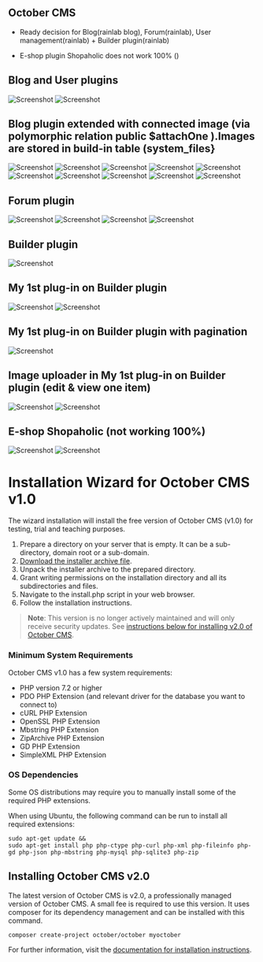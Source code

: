 ## October CMS
- <p> Ready decision for Blog(rainlab blog), Forum(rainlab), User management(rainlab) + Builder plugin(rainlab)</p>
- <p> E-shop plugin Shopaholic does not work 100% () </p>

## Blog and User plugins
![Screenshot](ScreenShots/1.png)
![Screenshot](ScreenShots/2.png)

## Blog plugin extended with connected image (via polymorphic relation public $attachOne ).Images are stored in build-in table (system_files}
![Screenshot](ScreenShots/2.1.png)
![Screenshot](ScreenShots/3.png)
![Screenshot](ScreenShots/3.1.png)
![Screenshot](ScreenShots/4.png)
![Screenshot](ScreenShots/5.png)
![Screenshot](ScreenShots/6.png)
![Screenshot](ScreenShots/7.png)
![Screenshot](ScreenShots/8.png)
![Screenshot](ScreenShots/9.png)
![Screenshot](ScreenShots/10.png)


## Forum plugin
![Screenshot](ScreenShots/11.png)
![Screenshot](ScreenShots/12.png)
![Screenshot](ScreenShots/13.png)
![Screenshot](ScreenShots/14.png)

## Builder plugin
![Screenshot](ScreenShots/15.png)

## My 1st plug-in on Builder plugin
![Screenshot](ScreenShots/16.png)
![Screenshot](ScreenShots/16.1.png)

## My 1st plug-in on Builder plugin with pagination
![Screenshot](ScreenShots/16.2.png)

## Image uploader in My 1st plug-in on Builder plugin (edit & view one item)
![Screenshot](ScreenShots/17.png)
![Screenshot](ScreenShots/18.png)

## E-shop Shopaholic (not working 100%)
![Screenshot](ScreenShots/19.png)
![Screenshot](ScreenShots/20.png)




# Installation Wizard for October CMS v1.0

The wizard installation will install the free version of October CMS (v1.0) for testing, trial and teaching purposes.

1. Prepare a directory on your server that is empty. It can be a sub-directory, domain root or a sub-domain.
1. [Download the installer archive file](https://github.com/octobercms/install/archive/master.zip).
1. Unpack the installer archive to the prepared directory.
1. Grant writing permissions on the installation directory and all its subdirectories and files.
1. Navigate to the install.php script in your web browser.
1. Follow the installation instructions.

> **Note**: This version is no longer actively maintained and will only receive security updates. See [instructions below for installing v2.0 of October CMS](#installing-october-cms-v20).





### Minimum System Requirements

October CMS v1.0 has a few system requirements:

* PHP version 7.2 or higher
* PDO PHP Extension (and relevant driver for the database you want to connect to)
* cURL PHP Extension
* OpenSSL PHP Extension
* Mbstring PHP Extension
* ZipArchive PHP Extension
* GD PHP Extension
* SimpleXML PHP Extension

### OS Dependencies

Some OS distributions may require you to manually install some of the required PHP extensions.

When using Ubuntu, the following command can be run to install all required extensions:

    sudo apt-get update &&
    sudo apt-get install php php-ctype php-curl php-xml php-fileinfo php-gd php-json php-mbstring php-mysql php-sqlite3 php-zip

## Installing October CMS v2.0

The latest version of October CMS is v2.0, a professionally managed version of October CMS. A small fee is required to use this version. It uses composer for its dependency management and can be installed with this command.

    composer create-project october/october myoctober

For further information, visit the [documentation for installation instructions](https://octobercms.com/docs/setup/installation).
